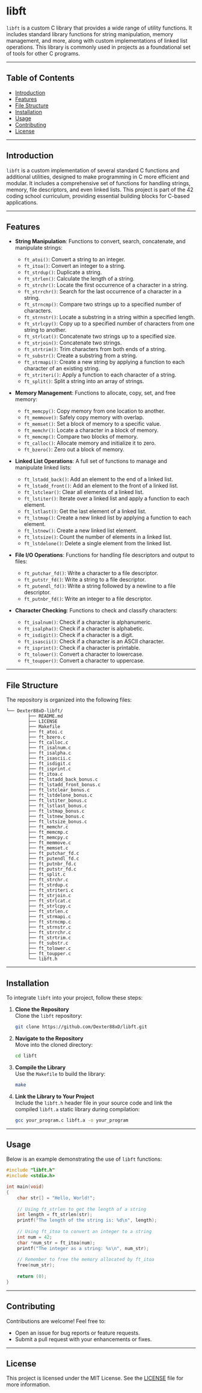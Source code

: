 # libft

`libft` is a custom C library that provides a wide range of utility functions. It includes standard library functions for string manipulation, memory management, and more, along with custom implementations of linked list operations. This library is commonly used in projects as a foundational set of tools for other C programs.

---

## Table of Contents
- [Introduction](#introduction)
- [Features](#features)
- [File Structure](#file-structure)
- [Installation](#installation)
- [Usage](#usage)
- [Contributing](#contributing)
- [License](#license)

---

## Introduction

`libft` is a custom implementation of several standard C functions and additional utilities, designed to make programming in C more efficient and modular. It includes a comprehensive set of functions for handling strings, memory, file descriptors, and even linked lists. This project is part of the 42 coding school curriculum, providing essential building blocks for C-based applications.

---

## Features

- **String Manipulation**: Functions to convert, search, concatenate, and manipulate strings:
  - `ft_atoi()`: Convert a string to an integer.
  - `ft_itoa()`: Convert an integer to a string.
  - `ft_strdup()`: Duplicate a string.
  - `ft_strlen()`: Calculate the length of a string.
  - `ft_strchr()`: Locate the first occurrence of a character in a string.
  - `ft_strrchr()`: Search for the last occurrence of a character in a string.
  - `ft_strncmp()`: Compare two strings up to a specified number of characters.
  - `ft_strnstr()`: Locate a substring in a string within a specified length.
  - `ft_strlcpy()`: Copy up to a specified number of characters from one string to another.
  - `ft_strlcat()`: Concatenate two strings up to a specified size.
  - `ft_strjoin()`: Concatenate two strings.
  - `ft_strtrim()`: Trim characters from both ends of a string.
  - `ft_substr()`: Create a substring from a string.
  - `ft_strmapi()`: Create a new string by applying a function to each character of an existing string.
  - `ft_striteri()`: Apply a function to each character of a string.
  - `ft_split()`: Split a string into an array of strings.

- **Memory Management**: Functions to allocate, copy, set, and free memory:
  - `ft_memcpy()`: Copy memory from one location to another.
  - `ft_memmove()`: Safely copy memory with overlap.
  - `ft_memset()`: Set a block of memory to a specific value.
  - `ft_memchr()`: Locate a character in a block of memory.
  - `ft_memcmp()`: Compare two blocks of memory.
  - `ft_calloc()`: Allocate memory and initialize it to zero.
  - `ft_bzero()`: Zero out a block of memory.

- **Linked List Operations**: A full set of functions to manage and manipulate linked lists:
  - `ft_lstadd_back()`: Add an element to the end of a linked list.
  - `ft_lstadd_front()`: Add an element to the front of a linked list.
  - `ft_lstclear()`: Clear all elements of a linked list.
  - `ft_lstiter()`: Iterate over a linked list and apply a function to each element.
  - `ft_lstlast()`: Get the last element of a linked list.
  - `ft_lstmap()`: Create a new linked list by applying a function to each element.
  - `ft_lstnew()`: Create a new linked list element.
  - `ft_lstsize()`: Count the number of elements in a linked list.
  - `ft_lstdelone()`: Delete a single element from the linked list.

- **File I/O Operations**: Functions for handling file descriptors and output to files:
  - `ft_putchar_fd()`: Write a character to a file descriptor.
  - `ft_putstr_fd()`: Write a string to a file descriptor.
  - `ft_putendl_fd()`: Write a string followed by a newline to a file descriptor.
  - `ft_putnbr_fd()`: Write an integer to a file descriptor.

- **Character Checking**: Functions to check and classify characters:
  - `ft_isalnum()`: Check if a character is alphanumeric.
  - `ft_isalpha()`: Check if a character is alphabetic.
  - `ft_isdigit()`: Check if a character is a digit.
  - `ft_isascii()`: Check if a character is an ASCII character.
  - `ft_isprint()`: Check if a character is printable.
  - `ft_tolower()`: Convert a character to lowercase.
  - `ft_toupper()`: Convert a character to uppercase.

---

## File Structure

The repository is organized into the following files:

```
└── Dexter88xD-libft/
        ├── README.md
        ├── LICENSE
        ├── Makefile
        ├── ft_atoi.c
        ├── ft_bzero.c
        ├── ft_calloc.c
        ├── ft_isalnum.c
        ├── ft_isalpha.c
        ├── ft_isascii.c
        ├── ft_isdigit.c
        ├── ft_isprint.c
        ├── ft_itoa.c
        ├── ft_lstadd_back_bonus.c
        ├── ft_lstadd_front_bonus.c
        ├── ft_lstclear_bonus.c
        ├── ft_lstdelone_bonus.c
        ├── ft_lstiter_bonus.c
        ├── ft_lstlast_bonus.c
        ├── ft_lstmap_bonus.c
        ├── ft_lstnew_bonus.c
        ├── ft_lstsize_bonus.c
        ├── ft_memchr.c
        ├── ft_memcmp.c
        ├── ft_memcpy.c
        ├── ft_memmove.c
        ├── ft_memset.c
        ├── ft_putchar_fd.c
        ├── ft_putendl_fd.c
        ├── ft_putnbr_fd.c
        ├── ft_putstr_fd.c
        ├── ft_split.c
        ├── ft_strchr.c
        ├── ft_strdup.c
        ├── ft_striteri.c
        ├── ft_strjoin.c
        ├── ft_strlcat.c
        ├── ft_strlcpy.c
        ├── ft_strlen.c
        ├── ft_strmapi.c
        ├── ft_strncmp.c
        ├── ft_strnstr.c
        ├── ft_strrchr.c
        ├── ft_strtrim.c
        ├── ft_substr.c
        ├── ft_tolower.c
        ├── ft_toupper.c
        └── libft.h
```

---

## Installation

To integrate `libft` into your project, follow these steps:

1. **Clone the Repository**  
   Clone the `libft` repository:  
   ```bash
   git clone https://github.com/Dexter88xD/libft.git
   ```

2. **Navigate to the Repository**  
   Move into the cloned directory:  
   ```bash
   cd libft
   ```

3. **Compile the Library**  
   Use the `Makefile` to build the library:
   ```bash
   make
   ```

4. **Link the Library to Your Project**  
   Include the `libft.h` header file in your source code and link the compiled `libft.a` static library during compilation:  
   ```bash
   gcc your_program.c libft.a -o your_program
   ```

---

## Usage

Below is an example demonstrating the use of `libft` functions:

```c
#include "libft.h"
#include <stdio.h>

int main(void)
{
    char str[] = "Hello, World!";
    
    // Using ft_strlen to get the length of a string
    int length = ft_strlen(str);
    printf("The length of the string is: %d\n", length);
    
    // Using ft_itoa to convert an integer to a string
    int num = 42;
    char *num_str = ft_itoa(num);
    printf("The integer as a string: %s\n", num_str);
    
    // Remember to free the memory allocated by ft_itoa
    free(num_str);
    
    return (0);
}
```

---

## Contributing

Contributions are welcome! Feel free to:
- Open an issue for bug reports or feature requests.
- Submit a pull request with your enhancements or fixes.

---

## License

This project is licensed under the MIT License. See the [LICENSE](LICENSE) file for more information.
